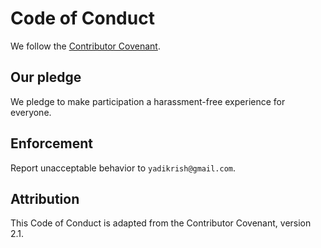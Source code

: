 # Code of Conduct

We follow the [Contributor Covenant](https://www.contributor-covenant.org/version/2/1/code_of_conduct/).

## Our pledge
We pledge to make participation a harassment-free experience for everyone.

## Enforcement
Report unacceptable behavior to `yadikrish@gmail.com`.

## Attribution
This Code of Conduct is adapted from the Contributor Covenant, version 2.1.
